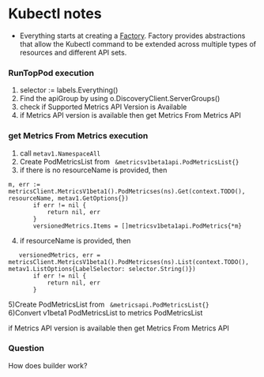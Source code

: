 # Kubectl notes

* Everything starts at creating a [Factory](https://github.com/kubernetes/kubectl/blob/0149779a03735a5d483115ca4220a7b6c861430c/pkg/cmd/util/factory.go#L41). Factory provides abstractions that allow the Kubectl command to be extended across multiple types
of resources and different API sets.


### RunTopPod execution
<ol>
<li>selector := labels.Everything()</li>
<li>Find the apiGroup by using o.DiscoveryClient.ServerGroups()</li>
<li>check if Supported Metrics API Version is Available</li>
<li>if Metrics API version is available then get Metrics From Metrics API</li>
</ol> 

### get Metrics From Metrics execution

1) call `metav1.NamespaceAll` </br>
2) Create PodMetricsList from ` &metricsv1beta1api.PodMetricsList{}`</br>
3) if there is no resourceName is provided, then 
 ```
 m, err := metricsClient.MetricsV1beta1().PodMetricses(ns).Get(context.TODO(), resourceName, metav1.GetOptions{})
		if err != nil {
			return nil, err
		}
		versionedMetrics.Items = []metricsv1beta1api.PodMetrics{*m}
 ``` 
 4) if resourceName is provided, then
 ```
 	versionedMetrics, err = metricsClient.MetricsV1beta1().PodMetricses(ns).List(context.TODO(), metav1.ListOptions{LabelSelector: selector.String()})
		if err != nil {
			return nil, err
		}
 ```
 5)Create PodMetricsList from ` &metricsapi.PodMetricsList{}`</br>
 6)Convert v1beta1 PodMetricsList to metrics PodMetricsList
 </br>
 
if Metrics API version is available then get Metrics From Metrics API

### Question
How does builder work?

